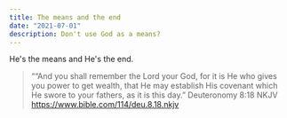 ```yaml
---
title: The means and the end
date: "2021-07-01"
description: Don't use God as a means?
---
```


He's the means and He's the end.

> ““And you shall remember the Lord your God, for it is He who gives you power to get wealth, that He may establish His covenant which He swore to your fathers, as it is this day.”
> ‭‭Deuteronomy‬ ‭8:18‬ ‭NKJV‬‬
> https://www.bible.com/114/deu.8.18.nkjv
